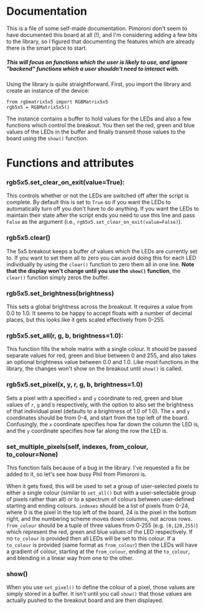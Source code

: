# Documentation

This is a file of some self-made documentation.  Pimoroni don't seem to have documented this board at all (!), and I'm considering adding a few bits to the library, so I figured that documenting the features which are already there is the smart place to start.

##### This will focus on functions which the user is likely to use, and ignore "backend" functions which a user shouldn't need to interact with.

Using the library is quite straightforward.  First, you import the library and create an instance of the device:

```
from rgbmatrix5x5 import RGBMatrix5x5
rgb5x5 = RGBMatrix5x5()
```

The instance contains a buffer to hold values for the LEDs and also a few functions which control the breakout.  You then set the red, green and blue values of the LEDs in the buffer and finally transmit those values to the board using the `show()` function.

# Functions and attributes

### rgb5x5.set_clear_on_exit(value=True):

This controls whether or not the LEDs are switched off after the script is complete.  By default this is set to `True` so if you want the LEDs to automatically turn off you don't have to do anything.  If you want the LEDs to maintain their state after the script ends you need to use this line and pass `False` as the argument (i.e., `rgb5x5.set_clear_on_exit(value=False)`).

### rgb5x5.clear()

The 5x5 breakout keeps a buffer of values which the LEDs are currently set to.  If you want to set them all to zero you can avoid doing this for each LED individually by using the `clear()` function to zero them all in one line.  **Note that the display won't change until you use the `show()` function**, the `clear()` function simply zeros the buffer.

### rgb5x5.set_brightness(brightness)

This sets a global brightness across the breakout.  It requires a value from 0.0 to 1.0.  It seems to be happy to accept floats with a number of decimal places, but this looks like it gets scaled effectively from 0-255.

### rgb5x5.set_all(r, g, b, brightness=1.0):

This function fills the whole matrix with a single colour.  It should be passed separate values for red, green and blue between 0 and 255, and also takes an optional brightness value between 0.0 and 1.0.  Like most functions in the library, the changes won't show on the breakout until `show()` is called.

### rgb5x5.set_pixel(x, y, r, g, b, brightness=1.0)

Sets a pixel with a specified `x` and `y` coordinate to red, green and blue values of `r`, `g` and `b` respectively, with the option to also set the brightness of that individual pixel (defaults to a brightness of 1.0 of 1.0).  The `x` and `y` coordinates should be from 0-4, and start from the top left of the board.  Confusingly, the `x` coordinate specifies how far down the column the LED is, and the `y` coordinate specifies how far along the row the LED is.

### set_multiple_pixels(self, indexes, from_colour, to_colour=None)

This function fails because of a bug in the library.  I've requested a fix be added to it, so let's see how busy Phil from Pimoroni is.

When it gets fixed, this will be used to set a group of user-selected pixels to either a single colour (similar to `set_all()` but with a user-selectable group of pixels rather than all) or to a spectrum of colours between user-defined starting and ending colours.  `indexes` should be a list of pixels from 0-24, where 0 is the pixel in the top left of the board, 24 is the pixel in the bottom right, and the numbering scheme moves down columns, not across rows.  `from_colour` should be a tuple of three values from 0-255 (e.g. `(0,128,255)`) which represent the red, green and blue values of the LED respectively.  If no `to_colour` is provided then all LEDs will be set to this colour.  If a `to_colour` is provided (same format as `from_colour`) then the LEDs will have a gradient of colour, starting at the `from_colour`, ending at the `to_colour`, and blending in a linear way from one to the other.

### show()

When you use `set_pixel()` to define the colour of a pixel, those values are simply stored in a buffer.  It isn't until you call `show()` that those values are actually pushed to the breakout board and are then displayed.  
